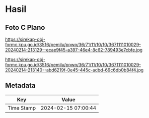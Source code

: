 # Hasil

## Foto C Plano

https://sirekap-obj-formc.kpu.go.id/3516/pemilu/ppwp/36/71/11/10/10/3671111010029-20240214-213129--ecae9f45-a397-46e4-8c62-789493e7cbfe.jpg

https://sirekap-obj-formc.kpu.go.id/3516/pemilu/ppwp/36/71/11/10/10/3671111010029-20240214-213140--abd6219f-0e45-445c-adbd-69c6db0b84f4.jpg


## Metadata

| Key        | Value               |
| ---------- | ------------------- |
| Time Stamp | 2024-02-15 07:00:44 |



